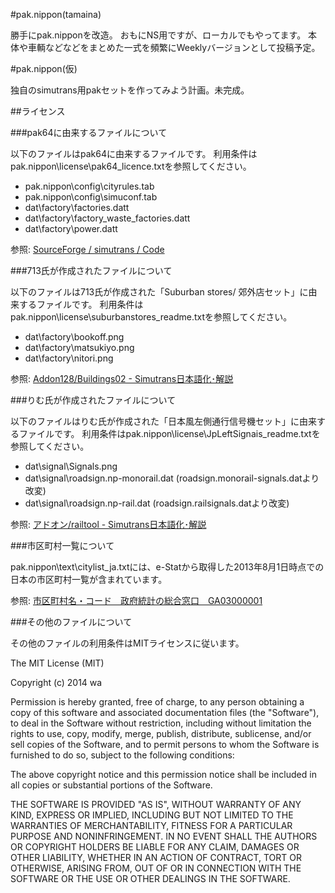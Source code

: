 #pak.nippon(tamaina)

勝手にpak.nipponを改造。
おもにNS用ですが、ローカルでもやってます。
本体や車輌などなどをまとめた一式を頻繁にWeeklyバージョンとして投稿予定。


#pak.nippon(仮)

独自のsimutrans用pakセットを作ってみよう計画。未完成。

##ライセンス

###pak64に由来するファイルについて

以下のファイルはpak64に由来するファイルです。
利用条件はpak.nippon\license\pak64_licence.txtを参照してください。

- pak.nippon\config\cityrules.tab
- pak.nippon\config\simuconf.tab
- dat\factory\factories.datt
- dat\factory\factory_waste_factories.datt
- dat\factory\power.datt

参照: [SourceForge / simutrans / Code](http://sourceforge.net/p/simutrans/code/HEAD/tree/pak64/)


###713氏が作成されたファイルについて

以下のファイルは713氏が作成された「Suburban stores/ 郊外店セット」に由来するファイルです。
利用条件はpak.nippon\license\suburbanstores_readme.txtを参照してください。

- dat\factory\bookoff.png
- dat\factory\matsukiyo.png
- dat\factory\nitori.png

参照: [Addon128/Buildings02 - Simutrans日本語化･解説](http://japanese.simutrans.com/index.php?Addon128%2FBuildings02)

###りむ氏が作成されたファイルについて

以下のファイルはりむ氏が作成された「日本風左側通行信号機セット」に由来するファイルです。
利用条件はpak.nippon\license\JpLeftSignais_readme.txtを参照してください。

- dat\signal\Signals.png
- dat\signal\roadsign.np-monorail.dat (roadsign.monorail-signals.datより改変)
- dat\signal\roadsign.np-rail.dat (roadsign.railsignals.datより改変)

参照: [アドオン/railtool - Simutrans日本語化･解説](http://japanese.simutrans.com/index.php?%A5%A2%A5%C9%A5%AA%A5%F3%2Frailtool)

###市区町村一覧について

pak.nippon\text\citylist_ja.txtには、e-Statから取得した2013年8月1日時点での日本の市区町村一覧が含まれています。

参照: [市区町村名・コード　政府統計の総合窓口　GA03000001](http://www.e-stat.go.jp/SG1/hyoujun/initialize.do)

###その他のファイルについて

その他のファイルの利用条件はMITライセンスに従います。

The MIT License (MIT)

Copyright (c) 2014 wa

Permission is hereby granted, free of charge, to any person obtaining a copy
of this software and associated documentation files (the "Software"), to deal
in the Software without restriction, including without limitation the rights
to use, copy, modify, merge, publish, distribute, sublicense, and/or sell
copies of the Software, and to permit persons to whom the Software is
furnished to do so, subject to the following conditions:

The above copyright notice and this permission notice shall be included in
all copies or substantial portions of the Software.

THE SOFTWARE IS PROVIDED "AS IS", WITHOUT WARRANTY OF ANY KIND, EXPRESS OR
IMPLIED, INCLUDING BUT NOT LIMITED TO THE WARRANTIES OF MERCHANTABILITY,
FITNESS FOR A PARTICULAR PURPOSE AND NONINFRINGEMENT. IN NO EVENT SHALL THE
AUTHORS OR COPYRIGHT HOLDERS BE LIABLE FOR ANY CLAIM, DAMAGES OR OTHER
LIABILITY, WHETHER IN AN ACTION OF CONTRACT, TORT OR OTHERWISE, ARISING FROM,
OUT OF OR IN CONNECTION WITH THE SOFTWARE OR THE USE OR OTHER DEALINGS IN
THE SOFTWARE.
 